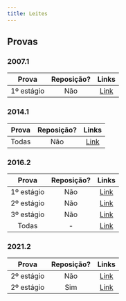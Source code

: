 ```yaml
---
title: Leites
---
```


## Provas

### 2007.1

| **Prova**  | **Reposição?** |                                                                  **Links**                                                                  |
| :--------: | :------------: | :-----------------------------------------------------------------------------------------------------------------------------------------: |
| 1º estágio |      Não       | [Link](https://docs.google.com/document/d/1JSy9g0g3zY2xSyUeIo9TE0Tl211wT9OS/edit?usp=sharing&ouid=108603458023650565387&rtpof=true&sd=true) |

### 2014.1

| **Prova** | **Reposição?** |                                         **Links**                                          |
| :-------: | :------------: | :----------------------------------------------------------------------------------------: |
|   Todas   |      Não       | [Link](https://drive.google.com/file/d/16e_hctXJGz4V5UjB5p6vTVQl36RZuZWx/view?usp=sharing) |

### 2016.2

| **Prova**  | **Reposição?** |                                          **Links**                                           |
| :--------: | :------------: | :------------------------------------------------------------------------------------------: |
| 1º estágio |      Não       | [Link](https://drive.google.com/drive/folders/1kE4dqrVt821fKkeDrnGua5rvw3ymmiJ6?usp=sharing) |
| 2º estágio |      Não       |  [Link](https://drive.google.com/file/d/1lxKmCegNU-H8p8ISu57BJddwGD6WQgju/view?usp=sharing)  |
| 3º estágio |      Não       |  [Link](https://drive.google.com/file/d/1PKcWk7pZ14tk8YRAq7-ssjvJclTMosUs/view?usp=sharing)  |
|   Todas    |       -        |  [Link](https://drive.google.com/file/d/1Ixo86r5CqNorClSD4UQaYcUQghA1hHcb/view?usp=sharing)  |

### 2021.2

| **Prova**  | **Reposição?** |                                          **Links**                                           |
| :--------: | :------------: | :------------------------------------------------------------------------------------------: |
| 2º estágio |      Não       | [Link](https://drive.google.com/drive/folders/1oTft7BrrAqAzmaHW5RJfaldaQ2dGPecN?usp=sharing) |
| 2º estágio |      Sim       | [Link](https://drive.google.com/drive/folders/1PSNgQDRLkutql-WwyyX1_HvanTztbet0?usp=sharing) |
